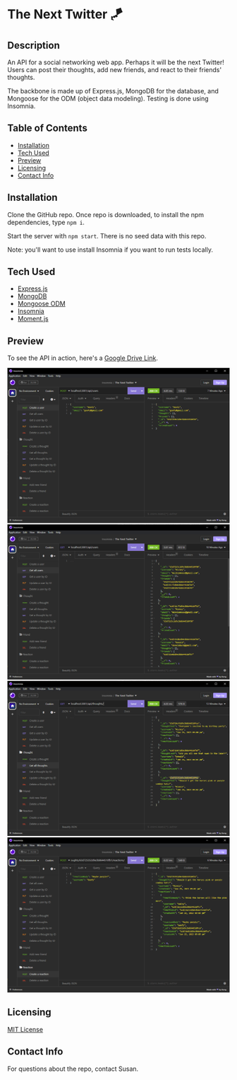 # The Next Twitter 🪁

## Description
An API for a social networking web app. Perhaps it will be the next Twitter! Users can post their thoughts, add new friends, and react to their friends' thoughts. 

The backbone is made up of Express.js, MongoDB for the database, and Mongoose for the ODM (object data modeling). Testing is done using Insomnia.

## Table of Contents

- [Installation](#installation)
- [Tech Used](#tech-used)
- [Preview](#preview)
- [Licensing](#licensing)
- [Contact Info](#contact-info)

## Installation
Clone the GitHub repo. Once repo is downloaded, to install the npm dependencies, type `npm i`.

Start the server with `npm start`. There is no seed data with this repo.

Note: you'll want to use install Insomnia if you want to run tests locally.

## Tech Used
* [Express.js](https://www.npmjs.com/package/express)
* [MongoDB](https://www.mongodb.com/)
* [Mongoose ODM](https://www.npmjs.com/package/mongoose)
* [Insomnia](https://insomnia.rest/)
* [Moment.js](https://momentjs.com/)


## Preview
To see the API in action, here's a [Google Drive Link](https://drive.google.com/file/d/1e6dRk2pwrXodYihZjSo08miDoVWZu6OC/view?usp=share_link).

<img src="./img/create-a-user.png" alt="screenshot of creating a user in Insomnia app">
<img src="./img/get-all-users.png" alt="screenshot of getting all users in Insomnia app">
<img src="./img/get-all-thoughts.png" alt="screenshot of getting all users' thoughts in Insomnia app">
<img src="./img/create-a-reaction.png" alt="screenshot of a user creating a reaction in Insomnia app">

## Licensing
[MIT License](LICENSE)

## Contact Info
For questions about the repo, contact Susan.
